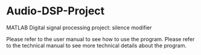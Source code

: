# Audio-DSP-Project
MATLAB Digital signal processing project: silence modifier

Please refer to the user manual to see how to use the program.
Please refer to the technical manual to see more technical details about the program.
